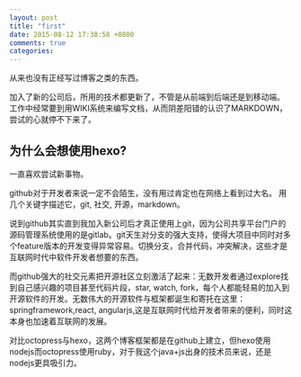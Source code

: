 ```yaml
---
layout: post
title: "first"
date: 2015-08-12 17:38:58 +0800
comments: true
categories:
---
```

从来也没有正经写过博客之类的东西。

加入了新的公司后，所用的技术都更新了，不管是从前端到后端还是到移动端。
工作中经常要到用WIKI系统来编写文档，从而阴差阳错的认识了MARKDOWN，尝试的心就停不下来了。

## 为什么会想使用hexo?

一直喜欢尝试新事物。

github对于开发者来说一定不会陌生，没有用过肯定也在网络上看到过大名。
用几个关键字描述它，git, 社交, 开源，markdown。

说到github其实直到我加入新公司后才真正使用上git，因为公司共享平台门户的源码管理系统使用的是gitlab。git天生对分支的强大支持，使得大项目中同时对多个feature版本的开发变得异常容易。切换分支，合并代码，冲突解决，这些才是互联网时代中软件开发者想要的东西。

而github强大的社交元素把开源社区立刻激活了起来：无数开发者通过explore找到自己感兴趣的项目甚至代码片段，star, watch, fork，每个人都能轻易的加入到开源软件的开发。无数伟大的开源软件与框架都诞生和寄托在这里：springframework,react, angularjs,这是互联网时代给开发者带来的便利，同时这本身也加速着互联网的发展。

对比octopress与hexo，这两个博客框架都是在github上建立，但hexo使用nodejs而octopress使用ruby，对于我这个java+js出身的技术员来说，还是nodejs更具吸引力。
